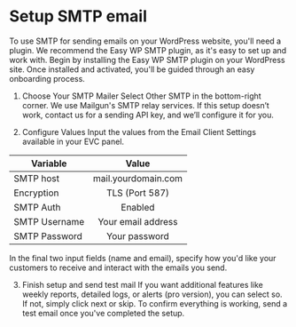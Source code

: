# Setup SMTP email


To use SMTP for sending emails on your WordPress website, you'll need a plugin. We recommend the Easy WP SMTP plugin, as it's easy to set up and work with.
Begin by installing the Easy WP SMTP plugin on your WordPress site. Once installed and activated, you'll be guided through an easy onboarding process.


1. Choose Your SMTP Mailer
Select Other SMTP in the bottom-right corner.
We use Mailgun's SMTP relay services. If this setup doesn’t work, contact us for a sending API key, and we’ll configure it for you.



2. Configure Values
Input the values from the Email Client Settings available in your EVC panel.

| Variable        |      Value      |
| ------------- | :-----------: |
| SMTP host    | mail.yourdomain.com |
| Encryption   |   TLS (Port 587)   |  
| SMTP Auth |   Enabled    |  
| SMTP Username |  Your email address   |  
| SMTP Password |  Your password   |  


In the final two input fields (name and email), specify how you'd like your customers to receive and interact with the emails you send.




3. Finish setup and send test mail
If you want additional features like weekly reports, detailed logs, or alerts (pro version), you can select so. 
If not, simply click next or skip. To confirm everything is working, send a test email once you've completed the setup.



